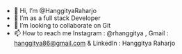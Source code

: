 - 👋 Hi, I’m @HanggityaRaharjo
- 👀 I’m as a full stack Developer
- 💞️ I’m looking to collaborate on Git
- 📫 How to reach me Instagram : @rhanggitya , Gmail : hanggitya86@gmail.com & LinkedIn : Hanggitya Raharjo

<!---
HanggityaRaharjo/HanggityaRaharjo is a ✨ special ✨ repository because its `README.md` (this file) appears on your GitHub profile.
You can click the Preview link to take a look at your changes.
--->
